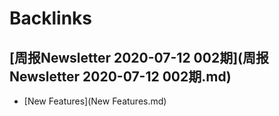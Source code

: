 
# Backlinks
## [周报Newsletter 2020-07-12 002期](周报Newsletter 2020-07-12 002期.md)
- [New Features](New Features.md)

